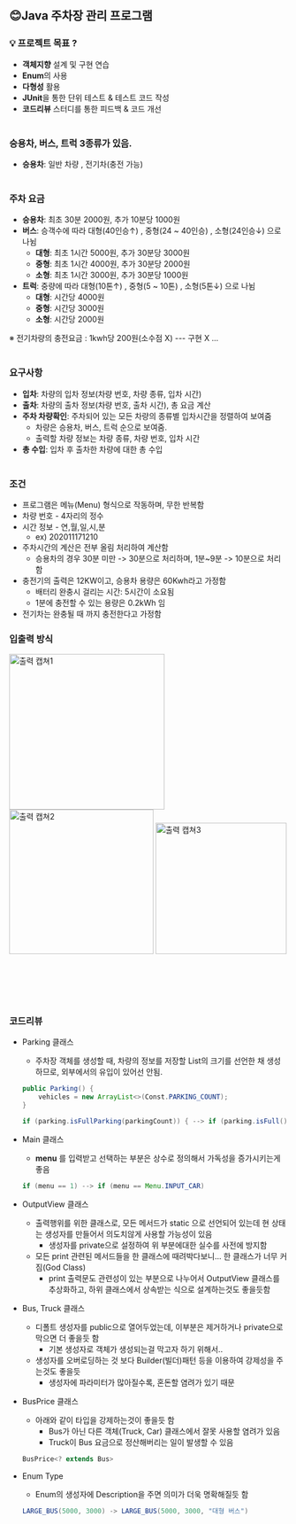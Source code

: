 ## :blush:Java 주차장 관리 프로그램

### :bulb: 프로젝트 목표 ?
  - **객체지향** 설계 및 구현 연습
  - **Enum**의 사용
  - **다형성** 활용
  - **JUnit**을 통한 단위 테스트 & 테스트 코드 작성
  - **코드리뷰** 스터디를 통한 피드백 & 코드 개선 <br><br>

### 승용차, 버스, 트럭 3종류가 있음.

  - **승용차**: 일반 차량 , 전기차(충전 가능)<br><br>

### 주차 요금
  - **승용차**: 최초 30분 2000원, 추가 10분당 1000원
  - **버스**: 승객수에 따라 대형(40인승↑) , 중형(24 ~ 40인승) , 소형(24인승↓) 으로 나뉨
    - **대형**: 최초 1시간 5000원, 추가 30분당 3000원
    - **중형**: 최초 1시간 4000원, 추가 30분당 2000원
    - **소형**: 최초 1시간 3000원, 추가 30분당 1000원
  - **트럭**: 중량에 따라 대형(10톤↑) , 중형(5 ~ 10톤) , 소형(5톤↓) 으로 나뉨
    - **대형**: 시간당 4000원
    - **중형**: 시간당 3000원
    - **소형**: 시간당 2000원

※ 전기차량의 충전요금 : 1kwh당 200원(소수점 X) --- 구현 X ...<br><br>


### 요구사항
  - **입차**: 차량의 입차 정보(차량 번호, 차량 종류, 입차 시간)
  - **출차**: 차량의 출차 정보(차량 번호, 출차 시간), 총 요금 계산
  - **주차 차량확인**: 주차되어 있는 모든 차량의 종류별 입차시간을 정렬하여 보여줌
    - 차량은 승용차, 버스, 트럭 순으로 보여줌.
    - 출력할 차량 정보는 차량 종류, 차량 번호, 입차 시간
  - **총 수입**: 입차 후 출차한 차량에 대한 총 수입<br><br>

### 조건
  - 프로그램은 메뉴(Menu) 형식으로 작동하며, 무한 반복함
  - 차량 번호 - 4자리의 정수
  - 시간 정보 - 연,월,일,시,분 
    - ex) 202011171210
  - 주차시간의 계산은 전부 올림 처리하여 계산함
    - 승용차의 경우 30분 미만 -> 30분으로 처리하며, 1분~9분 -> 10분으로 처리함
  - 충전기의 출력은 12KW이고, 승용차 용량은 60Kwh라고 가정함
    - 배터리 완충시 걸리는 시간: 5시간이 소요됨
    - 1분에 충전할 수 있는 용량은 0.2kWh 임
  - 전기차는 완충될 때 까지 충전한다고 가정함
  
### 입출력 방식
<img width="281" alt="출력 캡쳐1" src="https://user-images.githubusercontent.com/50076031/101240273-9ce34f80-3731-11eb-999e-a760edc88730.PNG">
<img width="261" alt="출력 캡쳐2" src="https://user-images.githubusercontent.com/50076031/101240274-9e147c80-3731-11eb-8a97-896e011be3d5.PNG">
<img width="237" alt="출력 캡쳐3" src="https://user-images.githubusercontent.com/50076031/101240275-9ead1300-3731-11eb-875d-ee2cf925bfe1.PNG">

<br><br><br><br>

### 코드리뷰
  - Parking 클래스
    - 주차장 객체를 생성할 때, 차량의 정보를 저장할 List의 크기를 선언한 채 생성하므로, 외부에서의 유입이 있어선 안됨.
    ```java
    public Parking() {
        vehicles = new ArrayList<>(Const.PARKING_COUNT);
    }
    
    if (parking.isFullParking(parkingCount)) { --> if (parking.isFull()) {
    ```

  - Main 클래스
    - **menu** 를 입력받고 선택하는 부분은 상수로 정의해서 가독성을 증가시키는게 좋음
    ```java
    if (menu == 1) --> if (menu == Menu.INPUT_CAR)
    ```
    
  - OutputView 클래스
    - 출력행위를 위한 클래스로, 모든 메서드가 static 으로 선언되어 있는데 현 상태는 생성자를 만들어서 의도치않게 사용할 가능성이 있음
      - 생성자를 private으로 설정하여 위 부분에대한 실수를 사전에 방지함
    - 모든 print 관련된 메서드들을 한 클래스에 때려박다보니... 한 클래스가 너무 커짐(God Class)
      - print 출력문도 관련성이 있는 부분으로 나누어서 OutputView 클래스를 추상화하고, 하위 클래스에서 상속받는 식으로 설계하는것도 좋을듯함
      
  - Bus, Truck 클래스
    - 디폴트 생성자를 public으로 열어두었는데, 이부분은 제거하거나 private으로 막으면 더 좋을듯 함
      - 기본 생성자로 객체가 생성되는걸 막고자 하기 위해서..
    - 생성자를 오버로딩하는 것 보다 Builder(빌더)패턴 등을 이용하여 강제성을 주는것도 좋을듯
      - 생성자에 파라미터가 많아질수록, 혼돈할 염려가 있기 때문
      
  - BusPrice 클래스
    - 아래와 같이 타입을 강제하는것이 좋을듯 함
      - Bus가 아닌 다른 객체(Truck, Car) 클래스에서 잘못 사용할 염려가 있음
      - Truck이 Bus 요금으로 정산해버리는 일이 발생할 수 있음
    ```java
    BusPrice<? extends Bus>
    ```
  - Enum Type
    - Enum의 생성자에 Description을 주면 의미가 더욱 명확해질듯 함
    ```java
    LARGE_BUS(5000, 3000) -> LARGE_BUS(5000, 3000, "대형 버스")
    ```
    

